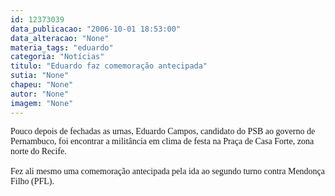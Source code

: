 ```yaml
---
id: 12373039
data_publicacao: "2006-10-01 18:53:00"
data_alteracao: "None"
materia_tags: "eduardo"
categoria: "Notícias"
titulo: "Eduardo faz comemoração antecipada"
sutia: "None"
chapeu: "None"
autor: "None"
imagem: "None"
---
```

<p><P><FONT face=Verdana>Pouco depois de fechadas as urnas, Eduardo Campos, candidato do PSB ao governo de Pernambuco, foi encontrar a militância em clima de festa na Praça de Casa Forte, zona norte do Recife. <BR><BR>Fez ali mesmo uma comemoração antecipada pela ida ao segundo turno contra Mendonça Filho (PFL).</FONT></P> </p>
